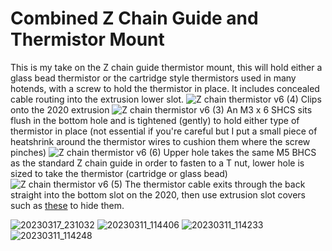 # Combined Z Chain Guide and Thermistor Mount
This is my take on the Z chain guide thermistor mount, this will hold either a glass bead thermistor or the cartridge style thermistors used in many hotends, with a screw to hold the thermistor in place. It includes concealed cable routing into the extrusion lower slot.
![Z chain thermistor v6 (4)](https://user-images.githubusercontent.com/9074900/228005219-d8712a5f-f814-44ae-bdc3-3aec6ef10dbb.png)
Clips onto the 2020 extrusion
![Z chain thermistor v6 (3)](https://user-images.githubusercontent.com/9074900/228006924-35ab1dc8-a8c0-4915-b884-3c4d0e401039.png)
An M3 x 6 SHCS sits flush in the bottom hole and is tightened (gently) to hold either type of thermistor in place (not essential if you're careful but I put a small piece of heatshrink around the thermistor wires to cushion them where the screw pinches)
![Z chain thermistor v6 (6)](https://user-images.githubusercontent.com/9074900/228005254-28d86c71-2302-43da-8d95-ab68c3b8e8e8.png)
Upper hole takes the same M5 BHCS as the standard Z chain guide in order to fasten to a T nut, lower hole is sized to take the thermistor (cartridge or glass bead)
![Z chain thermistor v6 (5)](https://user-images.githubusercontent.com/9074900/228005264-b39e5016-8a13-4187-b4bc-2d6dedbab4ab.png)
The thermistor cable exits through the back straight into the bottom slot on the 2020, then use extrusion slot covers such as [these](https://mods.vorondesign.com/detail/ZKJgu7OwMNB1xAKRrYSYeg) to hide them.

![20230317_231032](https://user-images.githubusercontent.com/9074900/227986949-cf49af8b-2b97-4c2f-b923-0904cc85b6ec.jpg)
![20230311_114406](https://user-images.githubusercontent.com/9074900/228017302-9d904ff3-794c-47b1-8ebc-7b54d1b933f8.jpg)
![20230311_114233](https://user-images.githubusercontent.com/9074900/228016802-10311e7a-665c-4de3-828b-11ee3bbfe31b.jpg)![20230311_114248](https://user-images.githubusercontent.com/9074900/228017798-c4ee3b47-b541-4457-8744-c2d226cd6b69.jpg)
